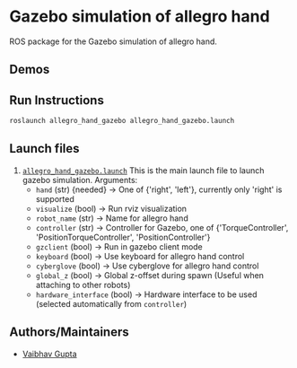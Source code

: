 # Gazebo simulation of allegro hand
ROS package for the Gazebo simulation of allegro hand.

## Demos

## Run Instructions
```bash
roslaunch allegro_hand_gazebo allegro_hand_gazebo.launch
```

## Launch files
1. [`allegro_hand_gazebo.launch`](launch/allegro_hand_gazebo.launch)
This is the main launch file to launch gazebo simulation.
Arguments:
    - `hand` (str) {needed} &rightarrow; One of {'right', 'left'},  currently only 'right' is supported
    - `visualize` (bool) &rightarrow; Run rviz visualization
    - `robot_name` (str) &rightarrow; Name for allegro hand
    - `controller` (str) &rightarrow; Controller for Gazebo, one of {'TorqueController', 'PositionTorqueController', 'PositionController'}
    - `gzclient` (bool) &rightarrow; Run in gazebo client mode
    - `keyboard` (bool) &rightarrow; Use keyboard for allegro hand control
    - `cyberglove` (bool) &rightarrow; Use cyberglove for allegro hand control
    - `global_z` (bool) &rightarrow; Global z-offset during spawn (Useful when attaching to other robots)
    - `hardware_interface` (bool) &rightarrow; Hardware interface to be used (selected automatically from `controller`)

## Authors/Maintainers
- [Vaibhav Gupta](https://github.com/guptavaibhav0)
